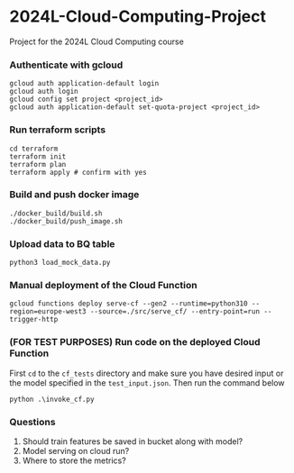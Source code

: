 # 2024L-Cloud-Computing-Project
Project for the 2024L Cloud Computing course

### Authenticate with gcloud

```{sh}
gcloud auth application-default login
gcloud auth login
gcloud config set project <project_id>
gcloud auth application-default set-quota-project <project_id>
```

### Run terraform scripts

```{sh}
cd terraform
terraform init
terraform plan
terraform apply # confirm with yes
```

### Build and push docker image

```{sh}
./docker_build/build.sh
./docker_build/push_image.sh
```

### Upload data to BQ table

```{sh}
python3 load_mock_data.py
```

### Manual deployment of the Cloud Function
```{sh}
gcloud functions deploy serve-cf --gen2 --runtime=python310 --region=europe-west3 --source=./src/serve_cf/ --entry-point=run --trigger-http
```

### (FOR TEST PURPOSES) Run code on the deployed Cloud Function
First `cd` to the `cf_tests` directory and make sure you have desired input or the model specified in the `test_input.json`. Then run the command below
```{sh}
python .\invoke_cf.py
```

### Questions

1. Should train features be saved in bucket along with model?
2. Model serving on cloud run?
3. Where to store the metrics?